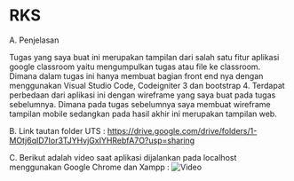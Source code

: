 # RKS
A. Penjelasan

Tugas yang saya buat ini merupakan tampilan dari salah satu fitur aplikasi google classroom yaitu mengumpulkan tugas atau file ke classroom. Dimana dalam tugas ini hanya membuat bagian front end nya dengan menggunakan Visual Studio Code, Codeigniter 3 dan bootstrap 4. Terdapat perbedaan dari aplikasi ini dengan wireframe yang saya buat pada tugas sebelumnya. Dimana pada tugas sebelumnya saya membuat wireframe tampilan mobile sedangkan pada hasil akhir ini merupakan tampilan web.

B. Link tautan folder UTS :
https://drive.google.com/drive/folders/1-MOtj6qID7Ior3TJYHvjGxIYHRebfA7O?usp=sharing

C. Berikut adalah video saat aplikasi dijalankan pada localhost menggunakan Google Chrome dan Xampp :
![Video](https://user-images.githubusercontent.com/76736759/106413941-f049f380-647d-11eb-8163-8fd940395a95.gif)
